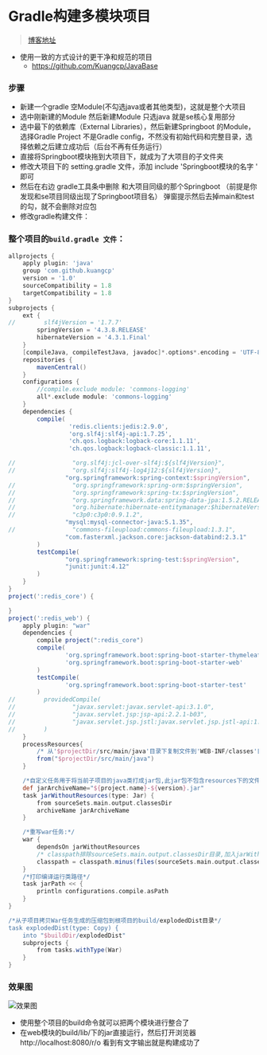 # Gradle构建多模块项目
> [博客地址](https://blog.csdn.net/kcp606/article/details/72934517)

- 使用一致的方式设计的更干净和规范的项目
    - https://github.com/Kuangcp/JavaBase

### 步骤
-   新建一个gradle 空Module(不勾选java或者其他类型)，这就是整个大项目
-   选中刚新建的Module 然后新建Module 只选java 就是se核心复用部分
-   选中最下的依赖库（External Libraries），然后新建Springboot 的Module，选择Gradle Project 不是Gradle config，不然没有初始代码和完整目录，选择依赖之后建立成功后（后台不再有任务运行）
-   直接将Springboot模块拖到大项目下，就成为了大项目的子文件夹
-   修改大项目下的 setting.gradle 文件，添加 include 'Springboot模块的名字 ' 即可
-   然后在右边 gradle工具条中删除 和大项目同级的那个Springboot （前提是你发现和se项目同级出现了Springboot项目名） 弹窗提示然后去掉main和test的勾，就不会删除对应包
- 修改gradle构建文件： 

###  整个项目的`build.gradle 文件`：
```groovy
allprojects {
    apply plugin: 'java'
    group 'com.github.kuangcp'
    version = '1.0'
    sourceCompatibility = 1.8
    targetCompatibility = 1.8
}
subprojects {
    ext {
//        slf4jVersion = '1.7.7'
        springVersion = '4.3.8.RELEASE'
        hibernateVersion = '4.3.1.Final'
    }
    [compileJava, compileTestJava, javadoc]*.options*.encoding = 'UTF-8'
    repositories {
        mavenCentral()
    }
    configurations {
        //compile.exclude module: 'commons-logging'
        all*.exclude module: 'commons-logging'
    }
    dependencies {
        compile(
                 'redis.clients:jedis:2.9.0',
                 'org.slf4j:slf4j-api:1.7.25',
                 'ch.qos.logback:logback-core:1.1.11',
                 'ch.qos.logback:logback-classic:1.1.11',

//                "org.slf4j:jcl-over-slf4j:${slf4jVersion}",
//                "org.slf4j:slf4j-log4j12:${slf4jVersion}",
                "org.springframework:spring-context:$springVersion",
//                "org.springframework:spring-orm:$springVersion",
//                "org.springframework:spring-tx:$springVersion",
//                "org.springframework.data:spring-data-jpa:1.5.2.RELEASE",
//                "org.hibernate:hibernate-entitymanager:$hibernateVersion",
//                "c3p0:c3p0:0.9.1.2",
                "mysql:mysql-connector-java:5.1.35",
//                "commons-fileupload:commons-fileupload:1.3.1",
                "com.fasterxml.jackson.core:jackson-databind:2.3.1"
        )
        testCompile(
                "org.springframework:spring-test:$springVersion",
                "junit:junit:4.12"
        )
    }
}
project(':redis_core') {

}
project(':redis_web') {
    apply plugin: "war"
    dependencies {
        compile project(":redis_core")
        compile(
                'org.springframework.boot:spring-boot-starter-thymeleaf',
                'org.springframework.boot:spring-boot-starter-web'
        )
        testCompile(
                'org.springframework.boot:spring-boot-starter-test'
        )
//        providedCompile(
//                "javax.servlet:javax.servlet-api:3.1.0",
//                "javax.servlet.jsp:jsp-api:2.2.1-b03",
//                "javax.servlet.jsp.jstl:javax.servlet.jsp.jstl-api:1.2.1"
//        )
    }
    processResources{
        /* 从'$projectDir/src/main/java'目录下复制文件到'WEB-INF/classes'目录下覆盖原有同名文件*/
        from("$projectDir/src/main/java")
    }

    /*自定义任务用于将当前子项目的java类打成jar包,此jar包不包含resources下的文件*/
    def jarArchiveName="${project.name}-${version}.jar"
    task jarWithoutResources(type: Jar) {
        from sourceSets.main.output.classesDir
        archiveName jarArchiveName
    }

    /*重写war任务:*/
    war {
        dependsOn jarWithoutResources
        /* classpath排除sourceSets.main.output.classesDir目录,加入jarWithoutResources打出来的jar包 */
        classpath = classpath.minus(files(sourceSets.main.output.classesDir)).plus(files("$buildDir/$libsDirName/$jarArchiveName"))
    }
    /*打印编译运行类路径*/
    task jarPath << {
        println configurations.compile.asPath
    }
}

/*从子项目拷贝War任务生成的压缩包到根项目的build/explodedDist目录*/
task explodedDist(type: Copy) {
    into "$buildDir/explodedDist"
    subprojects {
        from tasks.withType(War)
    }
}
```
###  效果图

![效果图](http://img.blog.csdn.net/20170608205441978?watermark/2/text/aHR0cDovL2Jsb2cuY3Nkbi5uZXQva2NwNjA2/font/5a6L5L2T/fontsize/400/fill/I0JBQkFCMA==/dissolve/70/gravity/SouthEast)

- 使用整个项目的build命令就可以把两个模块进行整合了
- 在web模块的build/lib/下的jar直接运行，然后打开浏览器 http://localhost:8080/r/o 看到有文字输出就是构建成功了

